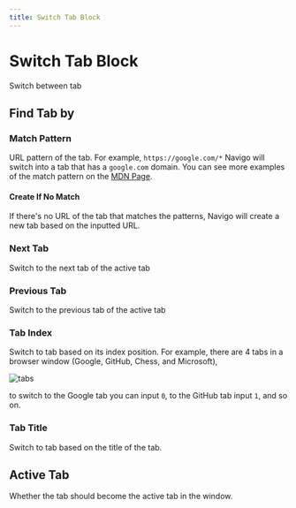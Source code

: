```yaml
---
title: Switch Tab Block
---
```


# Switch Tab Block

Switch between tab


## Find Tab by

### Match Pattern
URL pattern of the tab. For example, `https://google.com/*` Navigo will switch into a tab that has a `google.com` domain.
You can see more examples of the match pattern on the [MDN Page](https://developer.mozilla.org/en-US/docs/Mozilla/Add-ons/WebExtensions/Match_patterns#examples).

#### Create If No Match
If there's no URL of the tab that matches the patterns, Navigo will create a new tab based on the inputted URL.

### Next Tab
Switch to the next tab of the active tab

### Previous Tab
Switch to the previous tab of the active tab

### Tab Index
Switch to tab based on its index position. For example, there are 4 tabs in a browser window (Google, GitHub, Chess, and Microsoft), 

![tabs](https://s3.ap-southeast-1.amazonaws.com/automa-pub/i/2024/12/02/184jtu-yv.png)

to switch to the Google tab you can input `0`, to the GitHub tab input `1`, and so on.

### Tab Title
Switch to tab based on the title of the tab.

## Active Tab
Whether the tab should become the active tab in the window.
